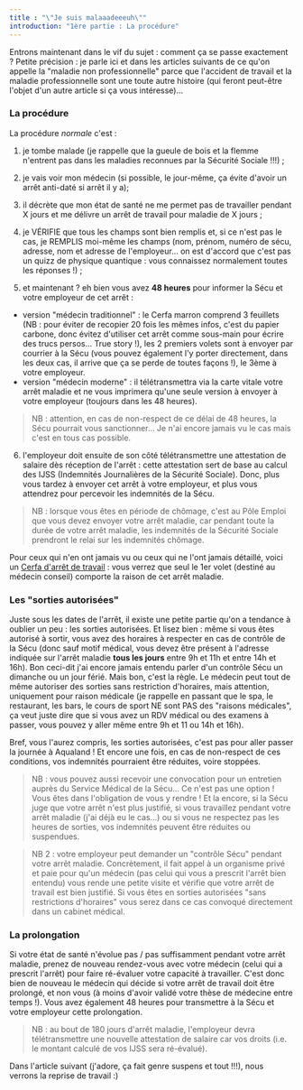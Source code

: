 ```yaml
---
title : "\"Je suis malaaadeeeuh\""
introduction: "1ère partie : La procédure"
---
```


Entrons maintenant dans le vif du sujet : comment ça se passe exactement ?
Petite précision : je parle ici et dans les articles suivants de ce qu'on appelle la "maladie non professionnelle" parce que l'accident de travail et la maladie professionnelle sont une toute autre histoire (qui feront peut-être l'objet d'un autre article si ça vous intéresse)...

### La procédure

La procédure _normale_ c'est :

1. je tombe malade (je rappelle que la gueule de bois et la flemme n'entrent pas dans les maladies reconnues par la Sécurité Sociale !!!) ;

2. je vais voir mon médecin (si possible, le jour-même, ça évite d'avoir un arrêt anti-daté si arrêt il y a);

3. il décrète que mon état de santé ne me permet pas de travailler pendant X jours et me délivre un arrêt de travail pour maladie de X jours ;

4. je VÉRIFIE que tous les champs sont bien remplis et, si ce n'est pas le cas, je REMPLIS moi-même les champs (nom, prénom, numéro de sécu, adresse, nom et adresse de l'employeur... on est d'accord que c'est pas un quizz de physique quantique : vous connaissez normalement toutes les réponses !) ;

5. et maintenant ? eh bien vous avez **48 heures** pour informer la Sécu et votre employeur de cet arrêt :
 - version "médecin traditionnel" : le Cerfa marron comprend 3 feuillets (NB : pour éviter de recopier 20 fois les mêmes infos, c'est du papier carbone, donc évitez d'utiliser cet arrêt comme sous-main pour écrire des trucs persos... True story !), les 2 premiers volets sont à envoyer par courrier à la Sécu (vous pouvez également l'y porter directement, dans les deux cas, il arrive que ça se perde de toutes façons !), le 3ème à votre employeur.
 - version "médecin moderne" : il télétransmettra via la carte vitale votre arrêt maladie et ne vous imprimera qu'une seule version à envoyer à votre employeur (toujours dans les 48 heures).
> NB : attention, en cas de non-respect de ce délai de 48 heures, la Sécu pourrait vous sanctionner... Je n'ai encore jamais vu le cas mais c'est en tous cas possible.

6. l'employeur doit ensuite de son côté télétransmettre une attestation de salaire dès réception de l'arrêt : cette attestation sert de base au calcul des IJSS (Indemnités Journalières de la Sécurité Sociale). Donc, plus vous tardez à envoyer cet arrêt à votre employeur, et plus vous attendrez pour percevoir les indemnités de la Sécu.
> NB : lorsque vous êtes en période de chômage, c'est au Pôle Emploi que vous devez envoyer votre arrêt maladie, car pendant toute la durée de votre arrêt maladie, les indemnités de la Sécurité Sociale prendront le relai sur les indemnités chômage.

Pour ceux qui n'en ont jamais vu ou ceux qui ne l'ont jamais détaillé, voici un [Cerfa d'arrêt de travail](http://www.ameli.fr/fileadmin/user_upload/formulaires/S3116.pdf) : vous verrez que seul le 1er volet (destiné au médecin conseil) comporte la raison de cet arrêt maladie.

### Les "sorties autorisées"

Juste sous les dates de l'arrêt, il existe une petite partie qu'on a tendance à oublier un peu : les sorties autorisées. Et lisez bien : même si vous êtes autorisé à sortir, vous avez des horaires à respecter en cas de contrôle de la Sécu (donc sauf motif médical, vous devez être présent à l'adresse indiquée sur l'arrêt maladie **tous les jours** entre 9h et 11h et entre 14h et 16h). Bon ceci-dit j'ai encore jamais entendu parler d'un contrôle Sécu un dimanche ou un jour férié. Mais bon, c'est la règle.
Le médecin peut tout de même autoriser des sorties sans restriction d'horaires, mais attention, uniquement pour raison médicale (je rappelle en passant que le spa, le restaurant, les bars, le cours de sport NE sont PAS des "raisons médicales", ça veut juste dire que si vous avez un RDV médical ou des examens à passer, vous pouvez y aller même entre 9h et 11 ou 14h et 16h).

Bref, vous l'aurez compris, les sorties autorisées, c'est pas pour aller passer la journée à Aqualand ! Et encore une fois, en cas de non-respect de ces conditions, vos indemnités pourraient être réduites, voire stoppées.

> NB : vous pouvez aussi recevoir une convocation pour un entretien auprès du Service Médical de la Sécu... Ce n'est pas une option ! Vous êtes dans l'obligation de vous y rendre ! Et la encore, si la Sécu juge que votre arrêt n'est plus justifié, si vous travaillez pendant votre arrêt maladie (j'ai déjà eu le cas...) ou si vous ne respectez pas les heures de sorties, vos indemnités peuvent être réduites ou suspendues.

> NB 2 : votre employeur peut demander un "contrôle Sécu" pendant votre arrêt maladie. Concrètement, il fait appel à un organisme privé et paie pour qu'un médecin (pas celui qui vous a prescrit l'arrêt bien entendu) vous rende une petite visite et vérifie que votre arrêt de travail est bien justifié. Si vous êtes en sorties autorisées "sans restrictions d'horaires" vous serez dans ce cas convoqué directement dans un cabinet médical. 


### La prolongation

Si votre état de santé n'évolue pas / pas suffisamment pendant votre arrêt maladie, prenez de nouveau rendez-vous avec votre médecin (celui qui a prescrit l'arrêt) pour faire ré-évaluer votre capacité à travailler. C'est donc bien de nouveau le médecin qui décide si votre arrêt de travail doit être prolongé, et non vous (à moins d'avoir validé votre thèse de médecine entre temps !).
Vous avez également 48 heures pour transmettre à la Sécu et votre employeur cette prolongation.

> NB : au bout de 180 jours d'arrêt maladie, l'employeur devra télétransmettre une nouvelle attestation de salaire car vos droits (i.e. le montant calculé de vos IJSS sera ré-évalué).

Dans l'article suivant (j'adore, ça fait genre suspens et tout !!!), nous verrons la reprise de travail :)
